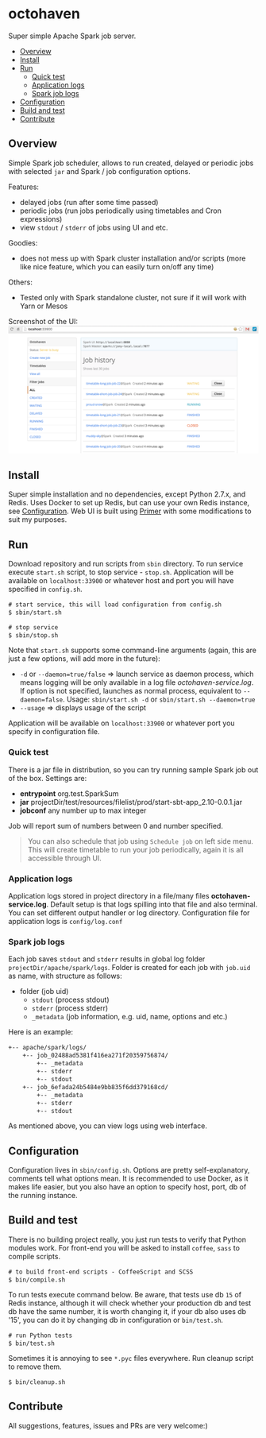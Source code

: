 # octohaven
Super simple Apache Spark job server.

- [Overview](#overview)
- [Install](#install)
- [Run](#run)
    - [Quick test](#quick-test)
    - [Application logs](#application-logs)
    - [Spark job logs](#spark-job-logs)
- [Configuration](#configuration)
- [Build and test](#build-and-test)
- [Contribute](#contribute)

## Overview
Simple Spark job scheduler, allows to run created, delayed or periodic jobs with selected `jar` and
Spark / job configuration options.

Features:
- delayed jobs (run after some time passed)
- periodic jobs (run jobs periodically using timetables and Cron expressions)
- view `stdout` / `stderr` of jobs using UI and etc.

Goodies:
- does not mess up with Spark cluster installation and/or scripts (more like nice feature, which
    you can easily turn on/off any time)

Others:
- Tested only with Spark standalone cluster, not sure if it will work with Yarn or Mesos

Screenshot of the UI:
![Screenshot](./resources/octohaven-screenshot.png)

## Install
Super simple installation and no dependencies, except Python 2.7.x, and Redis.
Uses Docker to set up Redis, but can use your own Redis instance, see [Configuration](#configuration).
Web UI is built using [Primer](http://primercss.io/) with some modifications to suit my purposes.


## Run
Download repository and run scripts from `sbin` directory.
To run service execute `start.sh` script, to stop service - `stop.sh`. Application will be
available on `localhost:33900` or whatever host and port you will have specified in `config.sh`.

```shell
# start service, this will load configuration from config.sh
$ sbin/start.sh
```

```shell
# stop service
$ sbin/stop.sh
```

Note that `start.sh` supports some command-line arguments (again, this are just a few options, will
add more in the future):
- `-d` or `--daemon=true/false` => launch service as daemon process, which means logging will be
only available in a log file _octohaven-service.log_. If option is not specified, launches as
normal process, equivalent to `--daemon=false`. Usage: `sbin/start.sh -d` or
`sbin/start.sh --daemon=true`
- `--usage` => displays usage of the script

Application will be available on `localhost:33900` or whatever port you specify in configuration
file.

### Quick test
There is a jar file in distribution, so you can try running sample Spark job out of the box.
Settings are:
- **entrypoint** org.test.SparkSum
- **jar** projectDir/test/resources/filelist/prod/start-sbt-app_2.10-0.0.1.jar
- **jobconf** any number up to max integer

Job will report sum of numbers between 0 and number specified.

> You can also schedule that job using `Schedule job` on left side menu. This will create timetable
> to run your job periodically, again it is all accessible through UI.

### Application logs
Application logs stored in project directory in a file/many files **octohaven-service.log**. Default
setup is that logs spilling into that file and also terminal. You can set different output handler
or log directory. Configuration file for application logs is `config/log.conf`

### Spark job logs
Each job saves `stdout` and `stderr` results in global log folder `projectDir/apache/spark/logs`.
Folder is created for each job with `job.uid` as name, with structure as follows:
- folder (job uid)
    - `stdout` (process stdout)
    - `stderr` (process stderr)
    - `_metadata` (job information, e.g. uid, name, options and etc.)

Here is an example:
```shell
+-- apache/spark/logs/
    +-- job_02488ad5381f416ea271f20359756874/
        +-- _metadata
        +-- stderr
        +-- stdout
    +-- job_6efada24b5484e9bb835f6dd379168cd/
        +-- _metadata
        +-- stderr
        +-- stdout
```
As mentioned above, you can view logs using web interface.

## Configuration
Configuration lives in `sbin/config.sh`. Options are pretty self-explanatory, comments tell what
options mean. It is recommended to use Docker, as it makes life easier, but you also have an
option to specify host, port, db of the running instance.

## Build and test
There is no building project really, you just run tests to verify that Python modules work. For
front-end you will be asked to install `coffee`, `sass` to compile scripts.
```shell
# to build front-end scripts - CoffeeScript and SCSS
$ bin/compile.sh
```

To run tests execute command below. Be aware, that tests use db `15` of Redis instance, although it
will check whether your production db and test db have the same number, it is worth changing it, if
your db also uses db '15', you can do it by changing db in configuration or `bin/test.sh`.
```shell
# run Python tests
$ bin/test.sh
```

Sometimes it is annoying to see `*.pyc` files everywhere. Run cleanup script to remove them.
```shell
$ bin/cleanup.sh
```

## Contribute
All suggestions, features, issues and PRs are very welcome:)
